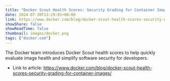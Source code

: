 ```yaml
---
title: "Docker Scout Health Scores: Security Grading for Container Images in Your Docker Hub Repo"
date: 2024-07-30T13:29:01+00:00
link: https://www.docker.com/blog/docker-scout-health-scores-security-grading-for-container-images/
showShare: false
showReadTime: false
thumbnail: images/docker.png
tags: ["docker.com"]
---
```

The Docker team introduces Docker Scout health scores to help quickly evaluate image health and simplify software security for developers.

- Link to article: https://www.docker.com/blog/docker-scout-health-scores-security-grading-for-container-images/